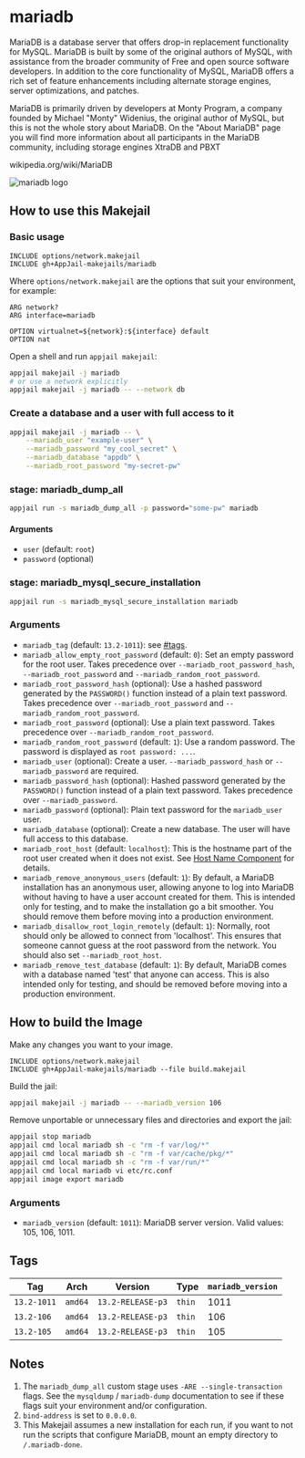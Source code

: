 # mariadb

MariaDB is a database server that offers drop-in replacement functionality for MySQL. MariaDB is built by some of the original authors of MySQL, with assistance from the broader community of Free and open source software developers. In addition to the core functionality of MySQL, MariaDB offers a rich set of feature enhancements including alternate storage engines, server optimizations, and patches.

MariaDB is primarily driven by developers at Monty Program, a company founded by Michael "Monty" Widenius, the original author of MySQL, but this is not the whole story about MariaDB. On the "About MariaDB" page you will find more information about all participants in the MariaDB community, including storage engines XtraDB and PBXT

wikipedia.org/wiki/MariaDB

![mariadb logo](https://upload.wikimedia.org/wikipedia/commons/thumb/c/ca/MariaDB_colour_logo.svg/250px-MariaDB_colour_logo.svg.png)

## How to use this Makejail

### Basic usage

```
INCLUDE options/network.makejail
INCLUDE gh+AppJail-makejails/mariadb
```

Where `options/network.makejail` are the options that suit your environment, for example:

```
ARG network?
ARG interface=mariadb

OPTION virtualnet=${network}:${interface} default
OPTION nat
```

Open a shell and run `appjail makejail`:

```sh
appjail makejail -j mariadb
# or use a network explicitly
appjail makejail -j mariadb -- --network db
```

### Create a database and a user with full access to it

```sh
appjail makejail -j mariadb -- \
    --mariadb_user "example-user" \
    --mariadb_password "my_cool_secret" \
    --mariadb_database "appdb" \
    --mariadb_root_password "my-secret-pw"
```

### stage: mariadb\_dump\_all

```sh
appjail run -s mariadb_dump_all -p password="some-pw" mariadb
```

#### Arguments

* `user` (default: `root`)
* `password` (optional)

### stage: mariadb\_mysql\_secure\_installation

```sh
appjail run -s mariadb_mysql_secure_installation mariadb
```

### Arguments

* `mariadb_tag` (default: `13.2-1011`): see [#tags](#tags).
* `mariadb_allow_empty_root_password` (default: `0`): Set an empty password for the root user. Takes precedence over `--mariadb_root_password_hash`, `--mariadb_root_password` and `--mariadb_random_root_password`.
* `mariadb_root_password_hash` (optional): Use a hashed password generated by the `PASSWORD()` function instead of a plain text password. Takes precedence over `--mariadb_root_password` and `--mariadb_random_root_password`.
* `mariadb_root_password` (optional): Use a plain text password. Takes precedence over `--mariadb_random_root_password`.
* `mariadb_random_root_password` (default: `1`): Use a random password. The password is displayed as `root password: ...`.
* `mariadb_user` (optional): Create a user. `--mariadb_password_hash` or `--mariadb_password` are required.
* `mariadb_password_hash` (optional): Hashed password generated by the `PASSWORD()` function instead of a plain text password. Takes precedence over `--mariadb_password`.
* `mariadb_password` (optional): Plain text password for the `mariadb_user` user.
* `mariadb_database` (optional): Create a new database. The user will have full access to this database.
* `mariadb_root_host` (default: `localhost`): This is the hostname part of the root user created when it does not exist. See [Host Name Component](https://mariadb.com/kb/en/create-user/#host-name-component) for details.
* `mariadb_remove_anonymous_users` (default: `1`): By default, a MariaDB installation has an anonymous user, allowing anyone to log into MariaDB without having to have a user account created for them.  This is intended only for testing, and to make the installation go a bit smoother.  You should remove them before moving into a production environment.
* `mariadb_disallow_root_login_remotely` (default: `1`): Normally, root should only be allowed to connect from 'localhost'.  This ensures that someone cannot guess at the root password from the network. You should also set `--mariadb_root_host`.
* `mariadb_remove_test_database` (default: `1`): By default, MariaDB comes with a database named 'test' that anyone can access.  This is also intended only for testing, and should be removed before moving into a production environment.

## How to build the Image

Make any changes you want to your image.

```
INCLUDE options/network.makejail
INCLUDE gh+AppJail-makejails/mariadb --file build.makejail
```

Build the jail:

```sh
appjail makejail -j mariadb -- --mariadb_version 106
```

Remove unportable or unnecessary files and directories and export the jail:

```sh
appjail stop mariadb
appjail cmd local mariadb sh -c "rm -f var/log/*"
appjail cmd local mariadb sh -c "rm -f var/cache/pkg/*"
appjail cmd local mariadb sh -c "rm -f var/run/*"
appjail cmd local mariadb vi etc/rc.conf
appjail image export mariadb
```

### Arguments

* `mariadb_version` (default: `1011`): MariaDB server version. Valid values: 105, 106, 1011.

## Tags

| Tag         | Arch    | Version           | Type   | `mariadb_version` |
| ----------- | ------- | ----------------- | ------ | ----------------- |
| `13.2-1011` | `amd64` | `13.2-RELEASE-p3` | `thin` |       1011        |
| `13.2-106`  | `amd64` | `13.2-RELEASE-p3` | `thin` |       106         |
| `13.2-105`  | `amd64` | `13.2-RELEASE-p3` | `thin` |       105         |

## Notes

1. The `mariadb_dump_all` custom stage uses `-ARE --single-transaction` flags. See the `mysqldump` / `mariadb-dump` documentation to see if these flags suit your environment and/or configuration.
2. `bind-address` is set to `0.0.0.0`.
3. This Makejail assumes a new installation for each run, if you want to not run the scripts that configure MariaDB, mount an empty directory to `/.mariadb-done`.
